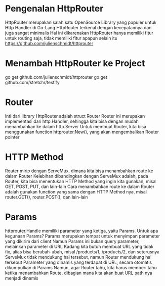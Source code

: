 # Pengenalan HttpRouter

HttpRouter merupakan salah satu OpenSource Library yang populer untuk Http Handler di Go-Lang
HttpRouter terkenal dengan kecepatannya dan juga sangat minimalis
Hal ini dikarenakan HttpRouter hanya memiliki fitur untuk routing saja, tidak memiliki fitur apapun selain itu
https://github.com/julienschmidt/httprouter

# Menambah HttpRouter ke Project

go get github.com/julienschmidt/httprouter
go get github.com/stretchr/testify

# Router

Inti dari library HttpRouter adalah struct Router
Router ini merupakan implementasi dari http.Handler, sehingga kita bisa dengan mudah menambahkan ke dalam http.Server
Untuk membuat Router, kita bisa menggunakan function httprouter.New(), yang akan mengembalikan Router pointer

# HTTP Method

Router mirip dengan ServeMux, dimana kita bisa menambahkan route ke dalam Router
Kelebihan dibandingkan dengan ServeMux adalah, pada Router, kita bisa menentukan HTTP Method yang ingin kita gunakan, misal GET, POST, PUT, dan lain-lain
Cara menambahkan route ke dalam Router adalah gunakan function yang sama dengan HTTP Method nya, misal router.GET(), router.POST(), dan lain-lain

# Params

httprouter.Handle memiliki parameter yang ketiga, yaitu Params. Untuk apa kegunaan Params?
Params merupakan tempat untuk menyimpan parameter yang dikirim dari client
Namun Params ini bukan query parameter, melainkan parameter di URL
Kadang kita butuh membuat URL yang tidak fix, alias bisa berubah-ubah, misal /products/1, /products/2, dan seterusnya
ServeMux tidak mendukung hal tersebut, namun Router mendukung hal tersebut
Parameter yang dinamis yang terdapat di URL, secara otomatis dikumpulkan di Params
Namun, agar Router tahu, kita harus memberi tahu ketika menambahkan Route, dibagian mana kita akan buat URL path nya menjadi dinamis


